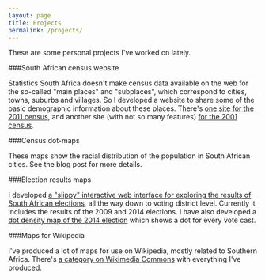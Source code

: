 ```yaml
---
layout: page
title: Projects
permalink: /projects/
---
```


These are some personal projects I've worked on lately.

###South African census website

Statistics South Africa doesn't make census data available on the web for the so-called "main places" and "subplaces", which correspond to cities, towns, suburbs and villages. So I developed a website to share some of the basic demographic information about these places. There's [one site for the 2011 census](http://census2011.adrianfrith.com/), and another site (with not so many features) [for the 2001 census](http://census.adrianfrith.com/).

###Census dot-maps

These maps show the racial distribution of the population in South African cities. See the blog post for more details.

###Election results maps

I developed [a "slippy" interactive web interface for exploring the results of South African elections](http://elections.adrianfrith.com/), all the way down to voting district level. Currently it includes the results of the 2009 and 2014 elections. I have also developed a [dot density map of the 2014 election](http://election-dotmap.adrianfrith.com/) which shows a dot for every vote cast.

###Maps for Wikipedia

I've produced a lot of maps for use on Wikipedia, mostly related to Southern Africa. There's [a category on Wikimedia Commons](https://commons.wikimedia.org/wiki/Category:Maps_by_Htonl) with everything I've produced.

